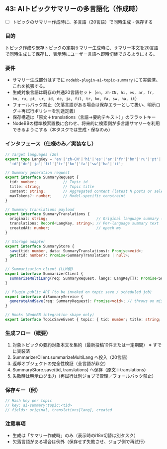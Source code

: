 ## 43: AIトピックサマリーの多言語化（作成時）

- [ ] トピックのサマリー作成時に、多言語（20言語）で同時生成・保存する

### 目的

トピック作成や既存トピックの定期サマリー生成時に、サマリー本文を20言語で同時生成して保存し、表示時にユーザー言語へ即時切替できるようにする。

### 要件

- サマリー生成部分はすでに `nodebb-plugin-ai-topic-summary` にて実装済。これを拡張する。
- 生成対象言語は既存の共通20言語セット（`en, zh-CN, hi, es, ar, fr, bn, ru, pt, ur, id, de, ja, fil, tr, ko, fa, sw, ha, it`）
- フォールバック禁止（欠落言語がある場合は保存エラーとして扱い、明示ログ＋再試行ポリシーを別途定義）
- 保存構造は「原文＋translations（言語→要約テキスト）」のフラットキー
- NodeBBの標準検索置換に合わせ、将来的に検索側が多言語サマリーを利用できるようにする（本タスクでは生成・保存のみ）

### インタフェース（仕様のみ／実装なし）

```ts
// Target languages (20)
export type LangKey = 'en'|'zh-CN'|'hi'|'es'|'ar'|'fr'|'bn'|'ru'|'pt'|'ur'|
  'id'|'de'|'ja'|'fil'|'tr'|'ko'|'fa'|'sw'|'ha'|'it';

// Summary generation request
export interface SummaryRequest {
  tid: number;            // Topic id
  title: string;          // Topic title
  content: string;        // Aggregated content (latest N posts or selected window)
  maxTokens?: number;     // Model-specific constraint
}

// Summary translations payload
export interface SummaryTranslations {
  original: string;                      // Original language summary (model primary)
  translations: Record<LangKey, string>; // Per-language summary text
  createdAt: number;                     // epoch ms
}

// Storage adapter
export interface SummaryStore {
  save(tid: number, data: SummaryTranslations): Promise<void>;
  get(tid: number): Promise<SummaryTranslations | null>;
}

// Summarization client (LLM側)
export interface SummarizerClient {
  summarizeMultiLang(req: SummaryRequest, langs: LangKey[]): Promise<SummaryTranslations>;
}

// Plugin public API (to be invoked on topic save / scheduled job)
export interface AiSummaryService {
  generateAndSave(req: SummaryRequest): Promise<void>; // throws on missing languages
}

// Hooks (NodeBB integration shape only)
export interface TopicSaveEvent { topic: { tid: number; title: string; }; posts?: Array<{ pid: number; content: string }>; }
```

### 生成フロー（概要）

1. 対象トピックの要約対象本文を集約（最新投稿10件または一定期間） ※ すでに実装済
2. SummarizerClient.summarizeMultiLang へ投入（20言語）
3. 返却オブジェクトの完全性検証（全言語が非空）
4. SummaryStore.save(tid, translations) へ保存（原文＋translations）
5. 失敗時は明示ログ出力（再試行は別ジョブで管理／フォールバック禁止）

### 保存キー（例）

```ts
// Hash key per topic
// key: ai-summary:topic:<tid>
// fields: original, translations[lang], created
```

### 注意事項

- 生成は「サマリー作成時」のみ（表示時のi18n切替は別タスク）
- 欠落言語がある場合は例外（保存せず失敗させ、ジョブ側で再試行）
